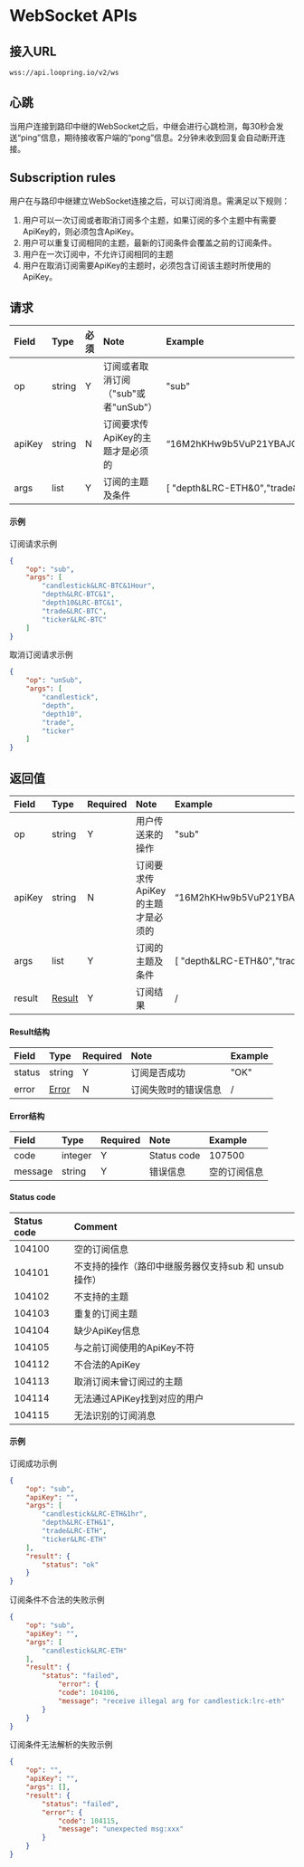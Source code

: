# WebSocket APIs

## 接入URL

```
wss://api.loopring.io/v2/ws
```

## 心跳

当用户连接到路印中继的WebSocket之后，中继会进行心跳检测，每30秒会发送“ping”信息，期待接收客户端的“pong”信息。2分钟未收到回复会自动断开连接。

## Subscription rules

用户在与路印中继建立WebSocket连接之后，可以订阅消息。需满足以下规则：

1. 用户可以一次订阅或者取消订阅多个主题，如果订阅的多个主题中有需要ApiKey的，则必须包含ApiKey。
1. 用户可以重复订阅相同的主题，最新的订阅条件会覆盖之前的订阅条件。
1. 用户在一次订阅中，不允许订阅相同的主题
1. 用户在取消订阅需要ApiKey的主题时，必须包含订阅该主题时所使用的ApiKey。


## 请求

|  Field  |     Type     | 必须 |               Note               |                 Example                 |
| :---- | :---------- | :------ | :------------------------------ | :---------------------------------- |
|   op   |    string    |    Y    |         订阅或者取消订阅（"sub"或者"unSub"）         |                "sub"               |
| apiKey |    string    |    N    | 订阅要求传ApiKey的主题才是必须的 | “16M2hKHw9b5VuP21YBAJQmCd3VhuNtdDqG” |
|  args  | list<string> |    Y    |         订阅的主题及条件         | [ "depth&LRC-ETH&0","trade&LRC-ETH"] |

#### 示例


订阅请求示例

```json
{
    "op": "sub",
    "args": [
        "candlestick&LRC-BTC&1Hour",
        "depth&LRC-BTC&1",
        "depth10&LRC-BTC&1",
        "trade&LRC-BTC",
        "ticker&LRC-BTC"
    ]
}
```

取消订阅请求示例

```json
{
    "op": "unSub",
    "args": [
        "candlestick",
        "depth",
        "depth10",
        "trade",
        "ticker"
    ]
}
```

## 返回值

|  Field  |     Type     | Required |               Note               |                 Example                 |
| :---- | :---------- | :------ | :------------------------------ | :---------------------------------- |
|   op   |    string    |    Y    |         用户传送来的操作         |                "sub"                 |
| apiKey |    string    |    N    | 订阅要求传ApiKey的主题才是必须的 | “16M2hKHw9b5VuP21YBAJQmCd3VhuNtdDqG” |
|  args  | list<string> |    Y    |         订阅的主题及条件         | [ "depth&LRC-ETH&0","trade&LRC-ETH"] |
| result |    [Result](#result)   |    Y    |             订阅结果             |                  /                   |


####  <span id="result">Result结构</span>

|  Field  |      Type       | Required |         Note         | Example |
| :---- | :------------- | :------ | :------------------ | :-- |
| status |     string      |    Y    |     订阅是否成功     | "OK" |
| error  | [Error](#error) |    N    | 订阅失败时的错误信息 |  /   |

####   <span id="error">Error结构</span>

|  Field   |  Type   | Required |   Note   |     Example     |
| :----- | :----- | :------ | :------ | :---------- |
|  code   | integer |    Y    |  Status code  |    107500    |
| message | string  |    Y    | 错误信息 | 空的订阅信息 |

#### Status code

| **Status code** |                         Comment                         |
| :-------- | :-------------------------------------------------- |
|   104100   |                     空的订阅信息                     |
|   104101   | 不支持的操作（路印中继服务器仅支持sub 和 unsub操作） |
|   104102   |                     不支持的主题                     |
|   104103   |                    重复的订阅主题                    |
|   104104   |                    缺少ApiKey信息                    |
|   104105   |              与之前订阅使用的ApiKey不符              |
|   104112   |                    不合法的ApiKey                    |
|   104113   |               取消订阅未曾订阅过的主题               |
|   104114   |             无法通过APiKey找到对应的用户             |
|   104115   |                  无法识别的订阅消息                  |

#### 示例

订阅成功示例

```json
{
    "op": "sub",
    "apiKey": "",
    "args": [
        "candlestick&LRC-ETH&1hr",
        "depth&LRC-ETH&1",
        "trade&LRC-ETH",
        "ticker&LRC-ETH"
    ],
    "result": {
        "status": "ok"
    }
}
```

订阅条件不合法的失败示例

```json
{
    "op": "sub",
    "apiKey": "",
    "args": [
        "candlestick&LRC-ETH"
    ],
    "result": {
        "status": "failed",
            "error": {
            "code": 104106,
            "message": "receive illegal arg for candlestick:lrc-eth"
        }
    }
}
```

订阅条件无法解析的失败示例

```json
{
    "op": "",
    "apiKey": "",
    "args": [],
    "result": {
        "status": "failed",
        "error": {
            "code": 104115,
            "message": "unexpected msg:xxx"
        }
    }
}
```
